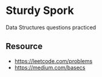 # Sturdy Spork
Data Structures questions practiced

## Resource
- https://leetcode.com/problems
- https://medium.com/basecs
